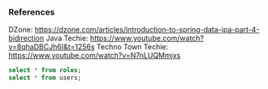 ### References
DZone: https://dzone.com/articles/introduction-to-spring-data-jpa-part-4-bidirection
Java Techie: https://www.youtube.com/watch?v=8qhaDBCJh6I&t=1256s
Techno Town Techie: https://www.youtube.com/watch?v=N7nLUQMmjxs

```sql
select * from roles;
select * from users;
```